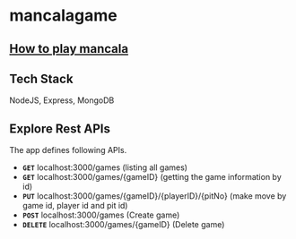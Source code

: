 # mancalagame

## [How to play mancala](https://www.youtube.com/watch?v=OX7rj93m6o8) 

## Tech Stack
NodeJS, Express, MongoDB

## Explore Rest APIs  
  
The app defines following APIs.  
      
 - **`GET`** localhost:3000/games (listing all games) 
 - **`GET`** localhost:3000/games/{gameID} (getting the game information by id) 
 - **`PUT`** localhost:3000/games/{gameID}/{playerID}/{pitNo} (make move by game id, player id and pit id) 
 - **`POST`** localhost:3000/games (Create game) 
 - **`DELETE`** localhost:3000/games/{gameID} (Delete game) 

